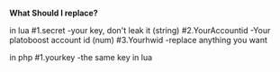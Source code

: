 **What Should I replace?**

in lua
#1.secret -your key, don't leak it (string)
#2.YourAccountid -Your platoboost account id (num)
#3.Yourhwid -replace anything you want

in php
#1.yourkey -the same key in lua
